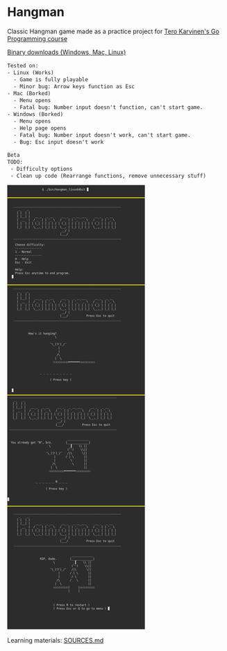 # Hangman
Classic Hangman game made as a practice project for [Tero Karvinen's Go Programming course](http://terokarvinen.com/2020/go-programming-course-2020-w22/)

[Binary downloads (Windows, Mac, Linux)](bin/)  

~~~~
Tested on:
- Linux (Works)
  - Game is fully playable
  - Minor bug: Arrow keys function as Esc
- Mac (Borked)
  - Menu opens
  - Fatal bug: Number input doesn't function, can't start game.
- Windows (Borked)
  - Menu opens
  - Help page opens
  - Fatal bug: Number input doesn't work, can't start game.
  - Bug: Esc input doesn't work
~~~~

~~~~
Beta
TODO:
 - Difficulty options
 - Clean up code (Rearrange functions, remove unnecessary stuff)
~~~~

![alpha_img](img/img1.jpg)

Learning materials:
[SOURCES.md](SOURCES.md)
